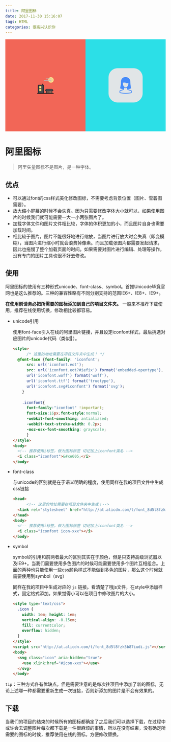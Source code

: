 ```yaml
---
title: 阿里图标
date: 2017-11-30 15:16:07
tags: HTML
categories: 很高兴认识你
---
```


![阿里图标](/img/css/ali-icon.png)

<!-- more -->



# 阿里图标

> 阿里矢量图标不是图片，是一种字体。



## 优点

* 可以通过font的css样式美化修改图标，不需要考虑背景位置（图片、雪碧图需要）。
* 放大缩小屏幕的时候不会失真。因为只需要修改字体大小就可以，如果使用图片的时候我们就可能需要一大一小两张图片了。
* 加载字体文件和图片文件相比较，字体的体积更加的小，而且图片自身也需要加载时间。
* 相比较于图片，图片不能很好地进行缩放，当图片进行放大时会失真（即变模糊），当图片进行缩小时就会浪费掉像素。而且加载张图片都需要发起请求，因此也拖慢了整个加载页面的时间。如果需要对图片进行编辑、处理等操作，没有专门的图片工具也很不好去修改。




## 使用

阿里图标的使用有三种形式unicode、font-class、symbol。首推Unicode毕竟官网也是这么推荐的。三种的兼容性略有不同分别支持的范围IE6+、IE8+、IE9+。

**在使用前请务必把所需要的图标添加到自己的项目文件夹。** 一般来不推荐下载使用，推荐在线使用切换，修改相比较都容易。

* unicode引用

  使用font-face引入在线的阿里图片链接，并且设定iconfont样式，最后挑选对应图片的unicode代码（类似&#xe666;）。

  ```html
  <style>
    	/* 这里的地址需要在项目文件夹中生成！ */
  	@font-face {font-family: 'iconfont';
        src: url('iconfont.eot');
        src: url('iconfont.eot?#iefix') format('embedded-opentype'),
        url('iconfont.woff') format('woff'),
        url('iconfont.ttf') format('truetype'),
        url('iconfont.svg#iconfont') format('svg');
      }
    
      .iconfont{
        font-family:"iconfont" !important;
        font-size:16px;font-style:normal;
        -webkit-font-smoothing: antialiased;
        -webkit-text-stroke-width: 0.2px;
        -moz-osx-font-smoothing: grayscale;
    	}
  </style>
  <body>
    <!-- 推荐使用i标签，做为图标标签 切记加上iconfont类名 -->
    <i class="iconfont">&#xe605;</i>
  </body>
  ```

* font-class

  与unicode的区别就是在于语义明确的程度，使用同样在我的项目文件中生成css链接

  ```html
  <head>
    	<!-- 这里的地址需要在项目文件夹中生成！-->
  	<link rel="stylesheet" href="http://at.alicdn.com/t/font_8d5l8fzk5b87iudi.css">
  </head>
  <body>
    <!-- 推荐使用i标签，做为图标标签 切记加上iconfont类名 -->
    <i class="iconfont icon-xxx"></i>
  </body>
  ```

* symbol

  symbol的引用和前两者最大的区别其实在于颜色，但是只支持高级浏览器以及IE9+。当我们需要使用多色图片的时候可能需要使用多个图片互相组合。上面的两种也只能使用一些css颜色样式不能做到多色的图片，那么这个时候就需要使用到symbol（svg）

  同样在我的项目中生成对应的 `js` 链接。看清楚了哦js文件，在style中添加样式，固定格式添加。如果觉得小可以在项目中修改图片的大小。

  ```html
  <style type="text/css">
    .icon {
      width: 1em; height: 1em;
      vertical-align: -0.15em;
      fill: currentColor;
      overflow: hidden;
    }
  </style>
  <script src="http://at.alicdn.com/t/font_8d5l8fzk5b87iudi.js"></script>
  <body>
    <svg class="icon" aria-hidden="true">
      <use xlink:href="#icon-xxx"></use>
    </svg>
  </body>
  ```



`tip`：三种方式各有优缺点。但是需要注意的是每次往项目中添加了新的图标，无论上述哪一种都需要重新生成一次链接，否则新添加的图片是不会有效果的。



## 下载

当我们的项目的结束的时候所有的图标都确定了之后我们可以选择下载，在过程中或许会去调整图片每次都下载是一件很麻烦的事情，所以在没有结束，没有确定所需要的图标的时候，推荐使用在线的图标。方便修改替换。
